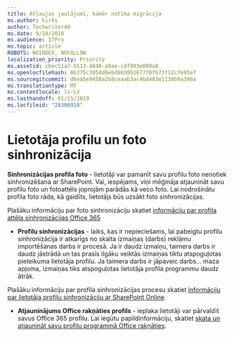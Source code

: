 ```yaml
---
title: Atļaujas jautājumi, kamēr notika migrācija
ms.author: kirks
author: Techwriter40
ms.date: 9/18/2018
ms.audience: ITPro
ms.topic: article
ROBOTS: NOINDEX, NOFOLLOW
localization_priority: Priority
ms.assetid: cbec51a7-5513-4848-a9ae-cdf993e000a8
ms.openlocfilehash: 0b375c3054d6ebd8638b167770fb73f12c7e95ef
ms.sourcegitcommit: d6ea5e9458a2b8ceaab3ac4bd483e1130b9a398a
ms.translationtype: MT
ms.contentlocale: lv-LV
ms.lasthandoff: 01/15/2019
ms.locfileid: "28300910"
---
```

# <a name="user-profile-and-photo-synchronization"></a>Lietotāja profilu un foto sinhronizācija

 **Sinhronizācijas profila foto** - lietotāji var pamanīt savu profilu foto nenotiek sinhronizēšana ar SharePoint. Vai, iespējams, viņi mēģināja atjaunināt savu profilu foto un fotoattēls joprojām parādās kā veco foto. Lai nodrošinātu profila foto rāda, kā gaidīts, lietotājs būs uzsākt foto sinhronizācijas. 
  
Plašāku informāciju par foto sinhronizāciju skatiet [informāciju par profila attēla sinhronizācijas Office 365](https://go.microsoft.com/fwlink/?linkid=2022634)
  
- **Profilu sinhronizācijas** - laiks, kas ir nepieciešams, lai pabeigtu profilu sinhronizācija ir atkarīgs no skaita izmaiņas (darbs) reklāmu importēšanas darbs ir procesā. Ja ir daudz izmaiņu, taimera darbs ir daudz jāstrādā un tas prasīs ilgāku veiktās izmaiņas tiktu atspoguļotas pieteikuma lietotāja profilu. Ja taimera darbs ir jāpaveic darbs... maza apjoma, izmaiņas tiks atspoguļotas lietotāja profila programmu daudz ātrāk. 
  
Plašāku informāciju par profila sinhronizācijas procesu skatiet [informāciju par lietotāja profilu sinhronizāciju ar SharePoint Online](https://go.microsoft.com/fwlink/?linkid=2022639)
    
- **Atjauninājums Office rakņāties profils** - ieplaka lietotāji var pārvaldīt savus Office 365 profilu. Lai iegūtu papildinformāciju, skatiet [skata un atjaunināt savu profilu programmā Office rakņāties](https://support.office.com/en-us/article/View-and-update-your-profile-in-Office-Delve-4e84343b-eedf-45a1-aeb9-8627ccca14ba).
    

